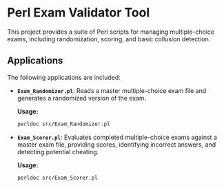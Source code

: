 # Perl Exam Validator Tool

This project provides a suite of Perl scripts for managing multiple-choice exams, including randomization, scoring, and basic collusion detection.

## Applications

The following applications are included:

* **`Exam_Randomizer.pl`**: Reads a master multiple-choice exam file and generates a randomized version of the exam.
    
    **Usage:**
    ```bash
    perldoc src/Exam_Randomizer.pl
    ```
    

* **`Exam_Scorer.pl`**: Evaluates completed multiple-choice exams against a master exam file, providing scores, identifying incorrect answers, and detecting potential cheating.
    
    **Usage:**
    ```bash
    perldoc src/Exam_Scorer.pl
    ```